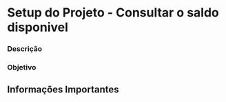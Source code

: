 # Setup do Projeto - Consultar o saldo disponivel


### Descrição



### Objetivo



## Informações Importantes